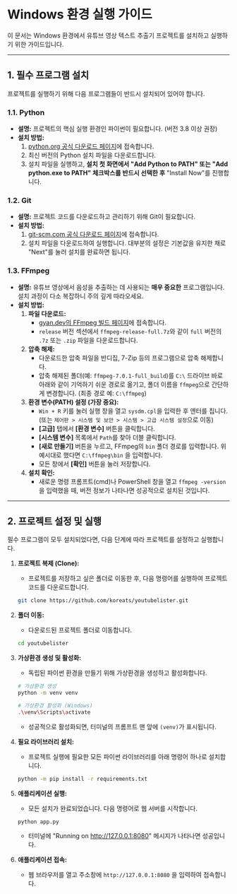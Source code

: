 
# Windows 환경 실행 가이드

이 문서는 Windows 환경에서 유튜브 영상 텍스트 추출기 프로젝트를 설치하고 실행하기 위한 가이드입니다.

---

## 1. 필수 프로그램 설치

프로젝트를 실행하기 위해 다음 프로그램들이 반드시 설치되어 있어야 합니다.

### 1.1. Python

- **설명:** 프로젝트의 핵심 실행 환경인 파이썬이 필요합니다. (버전 3.8 이상 권장)
- **설치 방법:**
    1.  [python.org 공식 다운로드 페이지](https://www.python.org/downloads/windows/)에 접속합니다.
    2.  최신 버전의 Python 설치 파일을 다운로드합니다.
    3.  설치 파일을 실행하고, **설치 첫 화면에서 "Add Python to PATH" 또는 "Add python.exe to PATH" 체크박스를 반드시 선택한 후** "Install Now"를 진행합니다.

### 1.2. Git

- **설명:** 프로젝트 코드를 다운로드하고 관리하기 위해 Git이 필요합니다.
- **설치 방법:**
    1.  [git-scm.com 공식 다운로드 페이지](https://git-scm.com/download/win)에 접속합니다.
    2.  설치 파일을 다운로드하여 실행합니다. 대부분의 설정은 기본값을 유지한 채로 "Next"를 눌러 설치를 완료하면 됩니다.

### 1.3. FFmpeg

- **설명:** 유튜브 영상에서 음성을 추출하는 데 사용되는 **매우 중요한** 프로그램입니다. 설치 과정이 다소 복잡하니 주의 깊게 따라오세요.
- **설치 방법:**
    1.  **파일 다운로드:**
        *   [gyan.dev의 FFmpeg 빌드 페이지](https://www.gyan.dev/ffmpeg/builds/)에 접속합니다.
        *   `release` 버전 섹션에서 `ffmpeg-release-full.7z`와 같이 `full` 버전의 `.7z` 또는 `.zip` 파일을 다운로드합니다.
    2.  **압축 해제:**
        *   다운로드한 압축 파일을 반디집, 7-Zip 등의 프로그램으로 압축 해제합니다.
        *   압축 해제된 폴더(예: `ffmpeg-7.0.1-full_build`)를 `C:\` 드라이브 바로 아래와 같이 기억하기 쉬운 경로로 옮기고, 폴더 이름을 `ffmpeg`으로 간단하게 변경합니다. (최종 경로 예: `C:\ffmpeg`)
    3.  **환경 변수(PATH) 설정 (가장 중요):**
        *   `Win + R` 키를 눌러 실행 창을 열고 `sysdm.cpl`을 입력한 후 엔터를 칩니다. (또는 `제어판 > 시스템 및 보안 > 시스템 > 고급 시스템 설정`으로 이동)
        *   **[고급]** 탭에서 **[환경 변수]** 버튼을 클릭합니다.
        *   **[시스템 변수]** 목록에서 `Path`를 찾아 더블 클릭합니다.
        *   **[새로 만들기]** 버튼을 누르고, FFmpeg의 `bin` 폴더 경로를 입력합니다. 위 예시대로 했다면 `C:\ffmpeg\bin` 을 입력합니다.
        *   모든 창에서 **[확인]** 버튼을 눌러 저장합니다.
    4.  **설치 확인:**
        *   새로운 명령 프롬프트(cmd)나 PowerShell 창을 열고 `ffmpeg -version`을 입력했을 때, 버전 정보가 나타나면 성공적으로 설치된 것입니다.

---

## 2. 프로젝트 설정 및 실행

필수 프로그램이 모두 설치되었다면, 다음 단계에 따라 프로젝트를 설정하고 실행합니다.

1.  **프로젝트 복제 (Clone):**
    *   프로젝트를 저장하고 싶은 폴더로 이동한 후, 다음 명령어를 실행하여 프로젝트 코드를 다운로드합니다.
    ```bash
    git clone https://github.com/koreats/youtubelister.git
    ```

2.  **폴더 이동:**
    *   다운로드된 프로젝트 폴더로 이동합니다.
    ```bash
    cd youtubelister
    ```

3.  **가상환경 생성 및 활성화:**
    *   독립된 파이썬 환경을 만들기 위해 가상환경을 생성하고 활성화합니다.
    ```bash
    # 가상환경 생성
    python -m venv venv

    # 가상환경 활성화 (Windows)
    .\venv\Scripts\activate
    ```
    *   성공적으로 활성화되면, 터미널의 프롬프트 맨 앞에 `(venv)`가 표시됩니다.

4.  **필요 라이브러리 설치:**
    *   프로젝트 실행에 필요한 모든 파이썬 라이브러리를 아래 명령어 하나로 설치합니다.
    ```bash
    python -m pip install -r requirements.txt
    ```

5.  **애플리케이션 실행:**
    *   모든 설치가 완료되었습니다. 다음 명령어로 웹 서버를 시작합니다.
    ```bash
    python app.py
    ```
    *   터미널에 "Running on http://127.0.0.1:8080" 메시지가 나타나면 성공입니다.

6.  **애플리케이션 접속:**
    *   웹 브라우저를 열고 주소창에 `http://127.0.0.1:8080` 을 입력하여 접속합니다.

